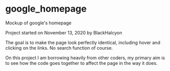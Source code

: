 # google_homepage
Mockup of google's homepage

Project started on November 13, 2020 by BlackHalcyon

The goal is to make the page look perfectly identical, including hover and clicking on the links.  No search function of course.  

On this project I am borrowing heavily from other coders, my primary aim is to see how the code goes together to affect the page in the way it does.  

